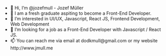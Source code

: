 <ul>
<li>👋 Hi, I’m @jozefmull - Jozef Müller</li>
<li>🌱 I am a fresh graduate aspiting to become a Front-End Developer.</li>
<li>👀 I’m interested in UI/UX, Javascript, React JS, Frontend Development, Web Development</li>
<li>💞️ I’m looking for a job as a Front-End Developer with Javascript / React JS.</li>
<li>📫 You can reach me via email at dodkmull@gmail.com or my website http://www.jmull.me</li>
</ul>
<!---
jozefmull/jozefmull is a ✨ special ✨ repository because its `README.md` (this file) appears on your GitHub profile.
You can click the Preview link to take a look at your changes.
--->
